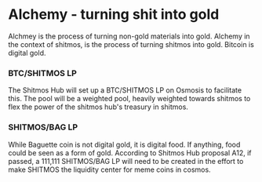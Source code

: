 # Alchemy - turning shit into gold
Alchmey is the process of turning non-gold materials into gold.
Alchemy in the context of shitmos, is the process of turning shitmos into gold.
Bitcoin is digital gold.

### BTC/SHITMOS LP
The Shitmos Hub will set up a BTC/SHITMOS LP on Osmosis to facilitate this.
The pool will be a weighted pool, heavily weighted towards shitmos to flex the power of the shitmos hub's treasury in shitmos.


### SHITMOS/BAG LP
While Baguette coin is not digital gold, it is digital food. If anything, food could be seen as a form of gold. According to Shitmos Hub proposal A12, if passed, a 111,111 SHITMOS/BAG LP will need to be created in the effort to make SHITMOS the liquidity center for meme coins in cosmos.



